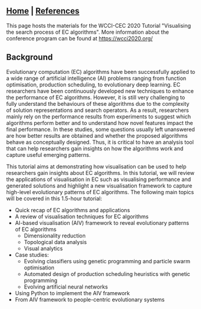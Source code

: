 ## [Home](https://nguyensu.github.io/visevo.github.io/) | [References](https://nguyensu.github.io/visevo.github.io/references)

This page hosts the materials for the WCCI-CEC 2020 Tutorial "Visualising the search process of EC algorithms". More information about the conference program can be found at <https://wcci2020.org/>

## Background

Evolutionary computation (EC) algorithms have been successfully applied to a wide range of artificial intelligence (AI) problems ranging from function optimisation, production scheduling, to evolutionary deep learning. EC researchers have been continuously developed new techniques to enhance the performance of EC algorithms. However, it is still very challenging to fully understand the behaviours of these algorithms due to the complexity of solution representations and search operators. As a result, researchers mainly rely on the performance results from experiments to suggest which algorithms perform better and to understand how novel features impact the final performance. In these studies, some questions usually left unanswered are how better results are obtained and whether the proposed algorithms behave as conceptually designed. Thus, it is critical to have an analysis tool that can help researchers gain insights on how the algorithms work and capture useful emerging patterns. 

This tutorial aims at demonstrating how visualisation can be used to help researchers gain insights about EC algorithms. In this tutorial, we will review the applications of visualisation in EC such as visualising performance and generated solutions and highlight a new visualisation framework to capture high-level evolutionary patterns of EC algorithms. The following main topics will be covered in this 1.5-hour tutorial: 

- Quick recap of EC algorithms and applications 
- A review of visualisation techniques for EC algorithms 
- AI-based visualisation (AIV) framework to reveal evolutionary patterns of EC algorithms 
  - Dimensionality reduction 
  - Topological data analysis 
  - Visual analytics 
- Case studies:  
  - Evolving classifiers using genetic programming and particle swarm optimisation 
  - Automated design of production scheduling heuristics with genetic programming 
  - Evolving artificial neural networks 
- Using Python to implement the AIV framework 
- From AIV framework to people-centric evolutionary systems 
